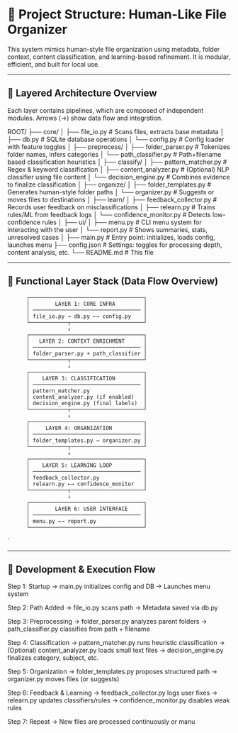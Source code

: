 # 📂 Project Structure: Human-Like File Organizer

This system mimics human-style file organization using metadata, folder context, content classification, and learning-based refinement. It is modular, efficient, and built for local use.

---

## 🧱 Layered Architecture Overview

Each layer contains pipelines, which are composed of independent modules. Arrows (→) show data flow and integration.

ROOT/
├── core/
│   ├── file_io.py             # Scans files, extracts base metadata
│   ├── db.py                  # SQLite database operations
│   └── config.py              # Config loader with feature toggles
│
├── preprocess/
│   ├── folder_parser.py       # Tokenizes folder names, infers categories
│   └── path_classifier.py     # Path+filename based classification heuristics
│
├── classify/
│   ├── pattern_matcher.py     # Regex & keyword classification
│   ├── content_analyzer.py    # (Optional) NLP classifier using file content
│   └── decision_engine.py     # Combines evidence to finalize classification
│
├── organize/
│   ├── folder_templates.py    # Generates human-style folder paths
│   └── organizer.py           # Suggests or moves files to destinations
│
├── learn/
│   ├── feedback_collector.py  # Records user feedback on misclassifications
│   ├── relearn.py             # Trains rules/ML from feedback logs
│   └── confidence_monitor.py  # Detects low-confidence rules
│
├── ui/
│   ├── menu.py                # CLI menu system for interacting with the user
│   └── report.py              # Shows summaries, stats, unresolved cases
│
├── main.py                    # Entry point: initializes, loads config, launches menu
├── config.json                # Settings: toggles for processing depth, content analysis, etc.
└── README.md                  # This file


---

## 🔁 Functional Layer Stack (Data Flow Overview)


          ┌────────────────────────────────────┐
          │        LAYER 1: CORE INFRA         │
          │ ────────────────────────────────── │
          │ file_io.py → db.py ←→ config.py    │
          └────────────┬───────────────────────┘
                       ↓
          ┌────────────────────────────────────┐
          │   LAYER 2: CONTEXT ENRICHMENT      │
          │ ────────────────────────────────── │
          │ folder_parser.py + path_classifier │
          └────────────┬───────────────────────┘
                       ↓
          ┌────────────────────────────────────┐
          │    LAYER 3: CLASSIFICATION         │
          │ ────────────────────────────────── │
          │ pattern_matcher.py                 │
          │ content_analyzer.py (if enabled)   │
          │ decision_engine.py (final labels)  │
          └────────────┬───────────────────────┘
                       ↓
          ┌────────────────────────────────────┐
          │     LAYER 4: ORGANIZATION          │
          │ ────────────────────────────────── │
          │ folder_templates.py → organizer.py │
          └────────────┬───────────────────────┘
                       ↓
          ┌────────────────────────────────────┐
          │    LAYER 5: LEARNING LOOP          │
          │ ────────────────────────────────── │
          │ feedback_collector.py              │
          │ relearn.py ←→ confidence_monitor   │
          └────────────┬───────────────────────┘
                       ↓
          ┌────────────────────────────────────┐
          │        LAYER 6: USER INTERFACE     │
          │ ────────────────────────────────── │
          │ menu.py ←→ report.py               │
          └────────────────────────────────────┘
`

---

## 🚀 Development & Execution Flow


Step 1: Startup
  → main.py initializes config and DB
  → Launches menu system

Step 2: Path Added
  → file_io.py scans path
  → Metadata saved via db.py

Step 3: Preprocessing
  → folder_parser.py analyzes parent folders
  → path_classifier.py classifies from path + filename

Step 4: Classification
  → pattern_matcher.py runs heuristic classification
  → (Optional) content_analyzer.py loads small text files
  → decision_engine.py finalizes category, subject, etc.

Step 5: Organization
  → folder_templates.py proposes structured path
  → organizer.py moves files (or suggests)

Step 6: Feedback & Learning
  → feedback_collector.py logs user fixes
  → relearn.py updates classifiers/rules
  → confidence_monitor.py disables weak rules

Step 7: Repeat
  → New files are processed continuously or manu